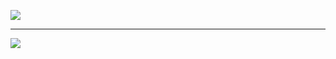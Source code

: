 ![][after-recon]

[after-recon]: 14595645_1117611618317345_6228334673369973933_n.jpg
[after-recon-ref]: https://www.facebook.com/andrzej.poczobut.9/posts/666226263543630?comment_id=666254606874129&reply_comment_id=666576040175319&comment_tracking=%7B%22tn%22%3A%22R%22%7D

---

![][before-recon]

[before-recon]: 14563491_1117614214983752_8675742209038466709_n.jpg
[before-recon-ref]: https://www.facebook.com/andrzej.poczobut.9/posts/666226263543630?comment_id=666254606874129&reply_comment_id=666577083508548&comment_tracking=%7B%22tn%22%3A%22R%22%7D
